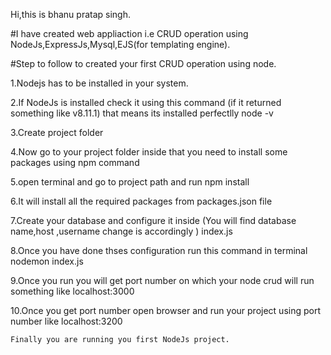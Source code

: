 Hi,this is bhanu pratap singh.

#I have created web appliaction i.e CRUD operation using NodeJs,ExpressJs,Mysql,EJS(for templating engine).

#Step to follow to created your first CRUD operation using node.

1.Nodejs has to be installed in your system.

2.If NodeJs is installed check it using this command (if it returned something like v8.11.1) that means its installed perfectlly
	node -v
	
3.Create project folder 

4.Now go to your project folder inside that you need to install some packages using npm command

5.open terminal and go to project path and run 
	npm install
	
6.It will install all the required packages from packages.json file 	

7.Create your database and configure it inside (You will find database name,host ,username change is accordingly )
	index.js 
	
8.Once you have done thses configuration run this command in terminal
		nodemon index.js
		
9.Once you run you will get port number on which your node crud will run something like localhost:3000

10.Once you get port number open browser and run your project using port number like
	localhost:3200
	
	Finally you are running you first NodeJs project.
